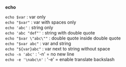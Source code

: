 **echo**  

`echo $var` : var only  
`echo "$var"` : var with spaces only  
`echo 'abc'` : string only  
`echo 'abc "def"'` : string with double quote  
`echo "$var \"abc\""` : double quote inside double quote  
`echo "$var abc"` : var and string  
`echo "${var}abc"` : var next to string without space  
`echo -n 'abc'` : '-n' = no new line  
`echo -e '\nabc\n'` : '-e' = enable translate backslash  

